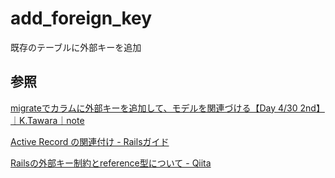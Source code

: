 # add_foreign_key

既存のテーブルに外部キーを追加
## 参照

[migrateでカラムに外部キーを追加して、モデルを関連づける【Day 4/30 2nd】｜K\.Tawara｜note](https://note.com/kentarotawara/n/n47ab0894b4aa)

[Active Record の関連付け \- Railsガイド](https://railsguides.jp/association_basics.html)

[Railsの外部キー制約とreference型について \- Qiita](https://qiita.com/ryouzi/items/2682e7e8a86fd2b1ae47)

